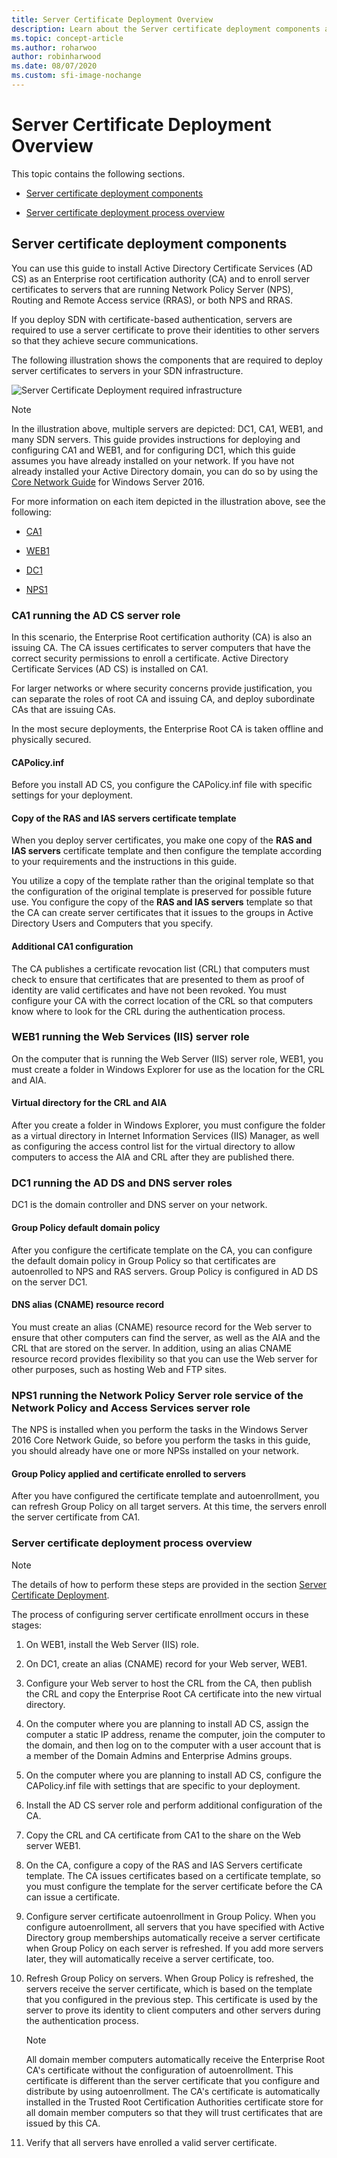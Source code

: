 ```yaml
---
title: Server Certificate Deployment Overview
description: Learn about the Server certificate deployment components and the deployment process.
ms.topic: concept-article
ms.author: roharwoo
author: robinharwood
ms.date: 08/07/2020
ms.custom: sfi-image-nochange
---
```

# Server Certificate Deployment Overview

This topic contains the following sections.

-   [Server certificate deployment components](#bkmk_components)

-   [Server certificate deployment process overview](#bkmk_process)

## <a name="bkmk_components"></a>Server certificate deployment components
You can use this guide to install Active Directory Certificate Services (AD CS) as an Enterprise root certification authority (CA) and to enroll server certificates to servers that are running Network Policy Server (NPS), Routing and Remote Access service (RRAS), or both NPS and RRAS.


If you deploy SDN with certificate-based authentication, servers are required to use a server certificate to prove their identities to other servers so that they achieve secure communications.

The following illustration shows the components that are required to deploy server certificates to servers in your SDN infrastructure.

![Server Certificate Deployment required infrastructure](../../../media/Nps-Certs/Nps-Certs.jpg)

> [!NOTE]
> In the illustration above, multiple servers are depicted: DC1, CA1, WEB1, and many SDN servers. This guide provides instructions for deploying and configuring CA1 and WEB1, and for configuring DC1, which this guide assumes you have already installed on your network. If you have not already installed your Active Directory domain, you can do so by using the [Core Network Guide](../../core-network-guide.md) for Windows Server 2016.

For more information on each item depicted in the illustration above, see the following:

-   [CA1](#bkmk_ca1)

-   [WEB1](#bkmk_web1)

-   [DC1](#bkmk_dc1)

-   [NPS1](#bkmk_nps1)

### <a name="bkmk_ca1"></a>CA1 running the AD CS server role
In this scenario, the Enterprise Root certification authority (CA) is also an issuing CA. The CA issues certificates to server computers that have the correct security permissions to enroll a certificate. Active Directory Certificate Services (AD CS) is installed on CA1.

For larger networks or where security concerns provide justification, you can separate the roles of root CA and issuing CA, and deploy subordinate CAs that are issuing CAs.

In the most secure deployments, the Enterprise Root CA is taken offline and physically secured.

#### CAPolicy.inf
Before you install AD CS, you configure the CAPolicy.inf file with specific settings for your deployment.

#### Copy of the **RAS and IAS servers** certificate template
When you deploy server certificates, you make one copy of the **RAS and IAS servers** certificate template and then configure the template according to your requirements and the instructions in this guide.

You utilize a copy of the template rather than the original template so that the configuration of the original template is preserved for possible future use. You configure the copy of the **RAS and IAS servers** template so that the CA can create server certificates that it issues to the groups in Active Directory Users and Computers that you specify.

#### Additional CA1 configuration
The CA publishes a certificate revocation list (CRL) that computers must check to ensure that certificates that are presented to them as proof of identity are valid certificates and have not been revoked. You must configure your CA with the correct location of the CRL so that computers know where to look for the CRL during the authentication process.

### <a name="bkmk_web1"></a>WEB1 running the Web Services (IIS) server role
On the computer that is running the Web Server (IIS) server role, WEB1, you must create a folder in Windows Explorer for use as the location for the CRL and AIA.

#### Virtual directory for the CRL and AIA
After you create a folder in Windows Explorer, you must configure the folder as a virtual directory in Internet Information Services (IIS) Manager, as well as configuring the access control list for the virtual directory to allow computers to access the AIA and CRL after they are published there.

### <a name="bkmk_dc1"></a>DC1 running the AD DS and DNS server roles
DC1 is the domain controller and DNS server on your network.

#### Group Policy default domain policy
After you configure the certificate template on the CA, you can configure the default domain policy in Group Policy so that certificates are autoenrolled to NPS and RAS servers. Group Policy is configured in AD DS on the server DC1.

#### DNS alias (CNAME) resource record
You must create an alias (CNAME) resource record for the Web server to ensure that other computers can find the server, as well as the AIA and the CRL that are stored on the server. In addition, using an alias CNAME resource record provides flexibility so that you can use the Web server for other purposes, such as hosting Web and FTP sites.

### <a name="bkmk_nps1"></a>NPS1 running the Network Policy Server role service of the Network Policy and Access Services server role
The NPS is installed when you perform the tasks in the Windows Server 2016 Core Network Guide, so before you perform the tasks in this guide, you should already have one or more NPSs installed on your network.

#### Group Policy applied and certificate enrolled to servers
After you have configured the certificate template and autoenrollment, you can refresh Group Policy on all target servers. At this time, the servers enroll the server certificate from CA1.

### <a name="bkmk_process"></a>Server certificate deployment process overview

> [!NOTE]
> The details of how to perform these steps are provided in the section [Server Certificate Deployment](../../../core-network-guide/cncg/server-certs/Server-Certificate-Deployment.md).

The process of configuring server certificate enrollment occurs in these stages:

1.  On WEB1, install the Web Server (IIS) role.

2.  On DC1, create an alias (CNAME) record for your Web server, WEB1.

3.  Configure your Web server to host the CRL from the CA, then publish the CRL and copy the Enterprise Root CA certificate into the new virtual directory.

4.  On the computer where you are planning to install AD CS, assign the computer a static IP address, rename the computer, join the computer to the domain, and then log on to the computer with a user account that is a member of the Domain Admins and Enterprise Admins groups.

5.  On the computer where you are planning to install AD CS, configure the CAPolicy.inf file with settings that are specific to your deployment.

6.  Install the AD CS server role and perform additional configuration of the CA.

7.  Copy the CRL and CA certificate from CA1 to the share on the Web server WEB1.

8.  On the CA, configure a copy of the RAS and IAS Servers certificate template. The CA issues certificates based on a certificate template, so you must configure the template for the server certificate before the CA can issue a certificate.

9.  Configure server certificate autoenrollment in Group Policy. When you configure autoenrollment, all  servers that you have specified with Active Directory group memberships automatically receive a server certificate when Group Policy on each server is refreshed. If you add more servers later, they will automatically receive a server certificate, too.

10. Refresh Group Policy on servers. When Group Policy is refreshed, the servers receive the server certificate, which is based on the template that you configured in the previous step. This certificate is used by the server to prove its identity to client computers and other servers during the authentication process.

    > [!NOTE]
    > All domain member computers automatically receive the Enterprise Root CA's certificate without the configuration of autoenrollment. This certificate is different than the server certificate that you configure and distribute by using autoenrollment. The CA's certificate is automatically installed in the Trusted Root Certification Authorities certificate store for all domain member computers so that they will trust certificates that are issued by this CA.

10. Verify that all servers have enrolled a valid server certificate.
